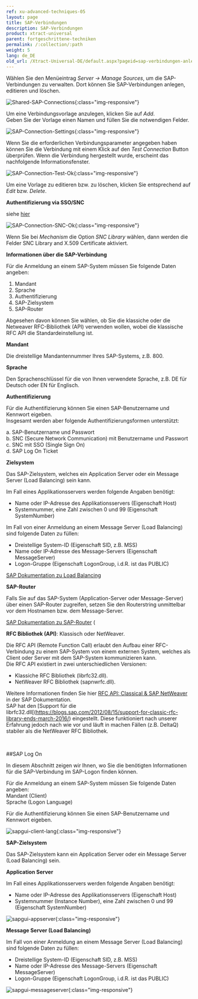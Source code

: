 ```yaml
---
ref: xu-advanced-techniques-05
layout: page
title: SAP-Verbindungen
description: SAP-Verbindungen
product: xtract-universal
parent: fortgeschrittene-techniken
permalink: /:collection/:path
weight: 5
lang: de_DE
old_url: /Xtract-Universal-DE/default.aspx?pageid=sap-verbindungen-anlegen
---
```


Wählen Sie den Menüeintrag *Server -> Manage Sources*, um die SAP-Verbindungen zu verwalten. Dort können Sie SAP-Verbindungen anlegen, editieren und löschen.


![Shared-SAP-Connections](/img/content/Shared-SAP-Connections.png){:class="img-responsive"}

Um eine Verbindungsvorlage anzulegen, klicken Sie auf *Add*.<br>
Geben Sie der Vorlage einen Namen und füllen Sie die notwendigen Felder. 

![SAP-Connection-Settings](/img/content/SAP-Connection-Settings.png){:class="img-responsive"}

Wenn Sie die erforderlichen Verbindungsparameter angegeben haben können Sie die Verbindung mit einem Klick auf den *Test Connection* Button überprüfen. Wenn die Verbindung hergestellt wurde, erscheint das nachfolgende Informationsfenster.


![SAP-Connection-Test-Ok](/img/content/SAP-Connection-Test-Ok.png){:class="img-responsive"}

Um eine Vorlage zu editieren bzw. zu löschen, klicken Sie entsprechend auf *Edit* bzw. *Delete*.

**Authentifizierung via SSO/SNC**

siehe [hier](https://help.theobald-software.com/de/xtract-universal/fortgeschrittene-techniken/SAP-Single-Sign-On)



![SAP-Connection-SNC-Ok](/img/content/SAP-Connection-SNC-Ok.jpg){:class="img-responsive"}

Wenn Sie bei *Mechanism* die Option *SNC Library* wählen, dann werden die Felder SNC Library and X.509 Certificate aktiviert.

**Informationen über die SAP-Verbindung** 

Für die Anmeldung an einem SAP-System müssen Sie folgende Daten angeben: 

1. Mandant
2. Sprache
3. Authentifizierung
4. SAP-Zielsystem
5. SAP-Router

Abgesehen davon können Sie wählen, ob Sie die klassiche oder die Netweaver RFC-Bibliothek (API) verwenden wollen, wobei die klassische RFC API die Standardeinstellung ist. 

**Mandant** 

Die dreistellige Mandantennummer Ihres SAP-Systems, z.B. 800. 

**Sprache** 

Den Sprachenschlüssel für die von Ihnen verwendete Sprache, z.B. DE für Deutsch oder EN für Englisch. 

**Authentifizierung**

Für die Authentifizierung können Sie einen SAP-Benutzername und Kennwort eigeben. <br>
Insgesamt werden aber folgende Authentifizierungsformen unterstützt: 

a. SAP-Benutzername und Passwort<br>
b. SNC (Secure Network Communication) mit Benutzername und Passwort<br>
c. SNC mit SSO (Single Sign On) <br>
d. SAP Log On Ticket 


**Zielsystem**

Das SAP-Zielsystem, welches ein Application Server oder ein Message Server (Load Balancing) sein kann.

Im Fall eines Applikationsservers werden folgende Angaben benötigt: 

- Name oder IP-Adresse des Applikationsservers (Eigenschaft Host) 
- Systemnummer, eine Zahl zwischen 0 und 99 (Eigenschaft SystemNumber)

Im Fall von einer Anmeldung an einem Message Server (Load Balancing) sind folgende Daten zu füllen: 

- Dreistellige System-ID (Eigenschaft SID, z.B. MSS) 
- Name oder IP-Adresse des Message-Servers (Eigenschaft MessageServer) 
- Logon-Gruppe (Eigenschaft LogonGroup, i.d.R. ist das PUBLIC)

[SAP Dokumentation zu Load Balancing](https://help.sap.com/saphelp_dm40/helpdata/de/22/04295c488911d189490000e829fbbd/content.htm?no_cache=true)
<br>

**SAP-Router**

Falls Sie auf das SAP-System (Application-Server oder Message-Server) über einen SAP-Router zugreifen, setzen Sie den Routerstring unmittelbar vor dem Hostnamen bzw. dem Message-Server. 

[SAP Dokumentation zu SAP-Router](https://help.sap.com/saphelp_nw70/helpdata/de/4f/992df1446d11d189700000e8322d00/content.htm?no_cache=true) 
(<br>

**RFC Bibliothek (API)**: Klassisch oder NetWeaver. 

Die RFC API (Remote Function Call) erlaubt den Aufbau einer RFC-Verbindung zu einem SAP-System von einem externen System, welches als Client oder Server mit dem SAP-System kommunizieren kann. <br>
Die RFC API existiert in zwei unterschiedlichen Versionen: 
- Klassiche RFC Bibliothek (librfc32.dll).
- NetWeaver RFC Bibliothek (sapnwrfc.dll). 


Weitere Informationen finden Sie hier [RFC API: Classical & SAP NetWeaver](https://help.sap.com/doc/saphelp_nw73ehp1/7.31.19/en-US/48/a994a77e28674be10000000a421937/frameset.htm) in der SAP Dokumentation. 
<br>
SAP hat den [Support für die librfc32.dll[(https://blogs.sap.com/2012/08/15/support-for-classic-rfc-library-ends-march-2016/) eingestellt. Diese funktioniert nach unserer Erfahrung jedoch nach wie vor und läuft in machen Fällen (z.B. DeltaQ) stabiler als die NetWeaver RFC Bibliothek.

<br>

##SAP Log On

In diesem Abschnitt zeigen wir Ihnen, wo Sie die benötigten Informationen für die SAP-Verbindung im SAP-Logon finden können. 

Für die Anmeldung an einem SAP-System müssen Sie folgende Daten angeben: <br>
Mandant (Client)<br>
Sprache (Logon Language)<br>

Für die Authentifizierung können Sie einen SAP-Benutzername und Kennwort eigeben. 

![sapgui-client-lang](/img/content/sapgui-client-lang.jpg){:class="img-responsive"}

**SAP-Zielsystem**


Das SAP-Zielsystem kann ein Application Server oder ein Message Server (Load Balancing) sein.

**Application Server** 

Im Fall eines Applikationsservers werden folgende Angaben benötigt: 

- Name oder IP-Adresse des Applikationsservers (Eigenschaft Host) 
- Systemnummer (Instance Number), eine Zahl zwischen 0 und 99 (Eigenschaft SystemNumber)


![sapgui-appserver](/img/content/sapgui-appserver.jpg){:class="img-responsive"}

**Message Server (Load Balancing)** 

Im Fall von einer Anmeldung an einem Message Server (Load Balancing) sind folgende Daten zu füllen: 

- Dreistellige System-ID (Eigenschaft SID, z.B. MSS) 
- Name oder IP-Adresse des Message-Servers (Eigenschaft MessageServer) 
- Logon-Gruppe (Eigenschaft LogonGroup, i.d.R. ist das PUBLIC)

![sapgui-messageserver](/img/content/sapgui-messageserver.jpg){:class="img-responsive"}


